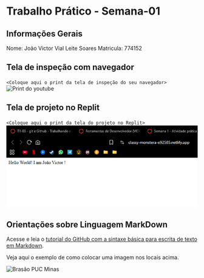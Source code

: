 # Trabalho Prático - Semana-01

## Informações Gerais

Nome: João Victor Vial Leite Soares
Matricula: 774152

## Tela de inspeção com navegador

`<Coloque aqui o print da tela de inspeção do seu navegador>`
![Print do youtube](printHTTP.png)

## Tela de projeto no Replit

`<Coloque aqui o print da tela do projeto no Replit>`
![Print do projeto](images/site.png)

## Orientações sobre Linguagem MarkDown

Acesse e leia o [tutorial do GitHub com a sintaxe básica para escrita de texto em Markdown](https://docs.github.com/pt/get-started/writing-on-github/getting-started-with-writing-and-formatting-on-github/basic-writing-and-formatting-syntax).

Veja aqui o exemplo de como colocar uma imagem nos locais acima. 

![Brasão PUC Minas](images/brasao_puc.png)
